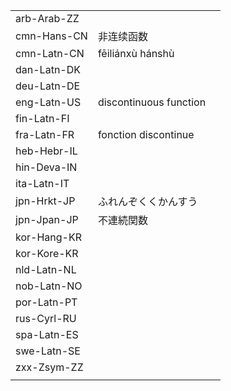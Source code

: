 | | | |
|-|-|-|
| arb-Arab-ZZ |  |  |
| cmn-Hans-CN | 非连续函数 |  |
| cmn-Latn-CN | fēiliánxù hánshù |  |
| dan-Latn-DK |  |  |
| deu-Latn-DE |  |  |
| eng-Latn-US | discontinuous function |  |
| fin-Latn-FI |  |  |
| fra-Latn-FR | fonction discontinue |  |
| heb-Hebr-IL |  |  |
| hin-Deva-IN |  |  |
| ita-Latn-IT |  |  |
| jpn-Hrkt-JP | ふれんぞくくかんすう |  |
| jpn-Jpan-JP | 不連続関数 |  |
| kor-Hang-KR |  |  |
| kor-Kore-KR |  |  |
| nld-Latn-NL |  |  |
| nob-Latn-NO |  |  |
| por-Latn-PT |  |  |
| rus-Cyrl-RU |  |  |
| spa-Latn-ES |  |  |
| swe-Latn-SE |  |  |
| zxx-Zsym-ZZ |  |  |
|  |  |  |
